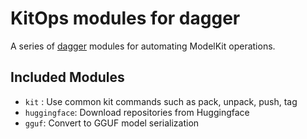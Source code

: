 # KitOps modules for dagger

A series of [dagger](https://dagger.io/) modules for automating ModelKit operations.

## Included Modules

- `kit` : Use common kit commands such as pack, unpack, push, tag
- `huggingface`: Download repositories from Huggingface
- `gguf`: Convert to GGUF model serialization
